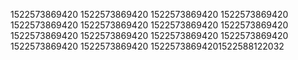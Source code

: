 1522573869420
1522573869420
1522573869420
1522573869420
1522573869420
1522573869420
1522573869420
1522573869420
1522573869420
1522573869420
1522573869420
1522573869420
1522573869420
1522573869420
15225738694201522588122032